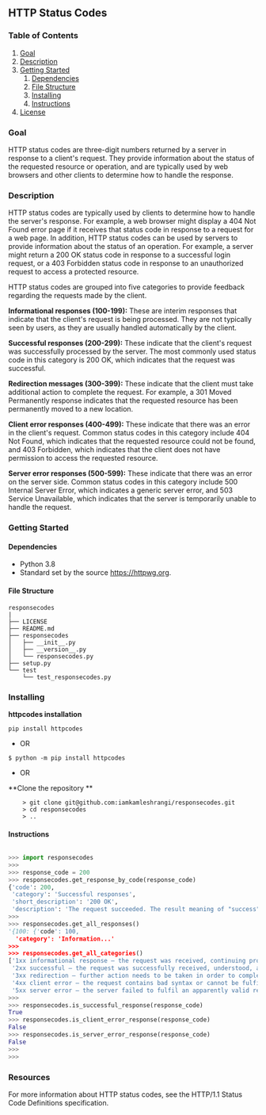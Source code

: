 ## HTTP Status Codes

### Table of Contents
1. [Goal](#goal)
2. [Description](#description)
3. [Getting Started](#getting_started)
	1. [Dependencies](#dependencies)
	2. [File Structure](#file_structure)
	3. [Installing](#installation)
	4. [Instructions](#instructions)
4. [License](#license)

<a name="goal"></a>
### Goal
HTTP status codes are three-digit numbers returned by a server in response to a client's request. They provide information about the status of the requested resource or operation, and are typically used by web browsers and other clients to determine how to handle the response.

### Description
HTTP status codes are typically used by clients to determine how to handle the server's response. For example, a web browser might display a 404 Not Found error page if it receives that status code in response to a request for a web page. In addition, HTTP status codes can be used by servers to provide information about the status of an operation. For example, a server might return a 200 OK status code in response to a successful login request, or a 403 Forbidden status code in response to an unauthorized request to access a protected resource.

HTTP status codes are grouped into five categories to provide feedback regarding the requests made by the client.

**Informational responses (100-199):** These are interim responses that indicate that the client's request is being processed. They are not typically seen by users, as they are usually handled automatically by the client.

**Successful responses (200-299):** These indicate that the client's request was successfully processed by the server. The most commonly used status code in this category is 200 OK, which indicates that the request was successful.

**Redirection messages (300-399):** These indicate that the client must take additional action to complete the request. For example, a 301 Moved Permanently response indicates that the requested resource has been permanently moved to a new location.

**Client error responses (400-499):** These indicate that there was an error in the client's request. Common status codes in this category include 404 Not Found, which indicates that the requested resource could not be found, and 403 Forbidden, which indicates that the client does not have permission to access the requested resource.

**Server error responses (500-599):** These indicate that there was an error on the server side. Common status codes in this category include 500 Internal Server Error, which indicates a generic server error, and 503 Service Unavailable, which indicates that the server is temporarily unable to handle the request.

<a name="getting_started"></a>
### Getting Started

<a name="dependencies"></a>
#### Dependencies
* Python 3.8
* Standard set by the source https://httpwg.org.

<a name="file_structure"></a>
#### File Structure
```
responsecodes
|
├── LICENSE
├── README.md
├── responsecodes
│   ├── __init__.py
│   ├── __version__.py
│   └── responsecodes.py
├── setup.py
└── test
    └── test_responsecodes.py
```

<a name="installation"></a>
### Installing

**httpcodes installation**

```console
pip install httpcodes
```
- OR

```console
$ python -m pip install httpcodes
```

- OR

**Clone the repository **

```console
    > git clone git@github.com:iamkamleshrangi/responsecodes.git
    > cd responsecodes 
    > ..
```
 
<a name="instructions"></a>
#### Instructions
```python

>>> import responsecodes
>>> 
>>> response_code = 200
>>> responsecodes.get_response_by_code(response_code)
{'code': 200,
 'category': 'Successful responses',
 'short_description': '200 OK',
 'description': 'The request succeeded. The result meaning of "success" depends on the HTTP method:'}
>>>
>>> responsecodes.get_all_responses()
'{100: {'code': 100,
  'category': 'Information...'
>>>
>>> responsecodes.get_all_categories()
['1xx informational response – the request was received, continuing process',
 '2xx successful – the request was successfully received, understood, and accepted',
 '3xx redirection – further action needs to be taken in order to complete the request',
 '4xx client error – the request contains bad syntax or cannot be fulfilled',
 '5xx server error – the server failed to fulfil an apparently valid request']
>>>
>>> responsecodes.is_successful_response(response_code)
True
>>> responsecodes.is_client_error_response(response_code)
False
>>> responsecodes.is_server_error_response(response_code)
False
>>> 
>>>
```

### Resources
For more information about HTTP status codes, see the HTTP/1.1 Status Code Definitions specification.
